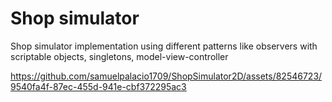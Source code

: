 # Shop simulator
Shop simulator implementation using different patterns like observers with scriptable objects, singletons, model-view-controller


https://github.com/samuelpalacio1709/ShopSimulator2D/assets/82546723/9540fa4f-87ec-455d-941e-cbf372295ac3

